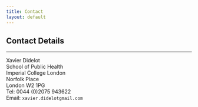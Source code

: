 ```yaml
---
title: Contact
layout: default
---
```


## Contact Details

---

Xavier Didelot<br />
School of Public Health<br />
Imperial College London<br />
Norfolk Place<br />
London W2 1PG<br />
Tel: 0044 (0)2075 943622<br />
Email: `xavier.didelotgmail.com`  
